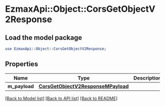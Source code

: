 # EzmaxApi::Object::CorsGetObjectV2Response

## Load the model package
```perl
use EzmaxApi::Object::CorsGetObjectV2Response;
```

## Properties
Name | Type | Description | Notes
------------ | ------------- | ------------- | -------------
**m_payload** | [**CorsGetObjectV2ResponseMPayload**](CorsGetObjectV2ResponseMPayload.md) |  | 

[[Back to Model list]](../README.md#documentation-for-models) [[Back to API list]](../README.md#documentation-for-api-endpoints) [[Back to README]](../README.md)


